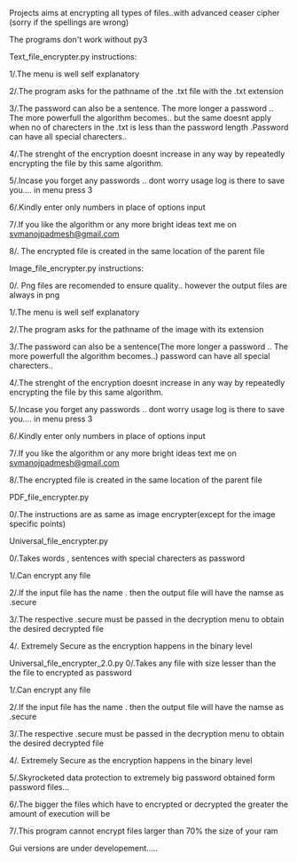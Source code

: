 Projects aims at encrypting all types of files..with advanced ceaser cipher (sorry if the spellings are wrong)

The programs don't work without py3

Text_file_encrypter.py instructions:

1/.The menu is well self explanatory

2/.The program asks for the pathname of the .txt file with the .txt extension

3/.The password can also be a sentence. The more longer a password .. The more powerfull the algorithm becomes.. but the same doesnt apply when no of charecters in the .txt is less than the password length .Password can have all special charecters..

4/.The strenght of the encryption doesnt increase in any way by repeatedly encrypting the file by this same algorithm.

5/.Incase you forget any passwords .. dont worry usage log is there to save you.... in menu press 3

6/.Kindly enter only numbers in place of options input

7/.If you like the algorithm or any more bright ideas text me on svmanojpadmesh@gmail.com

8/. The encrypted file is created in the same location of the parent file

Image_file_encrypter.py instructions:

0/. Png files are recomended to ensure quality.. however the output files are always in png

1/.The menu is well self explanatory

2/.The program asks for the pathname of the image with its extension

3/.The password can also be a sentence(The more longer a password .. The more powerfull the algorithm becomes..) password can have all special charecters..

4/.The strenght of the encryption doesnt increase in any way by repeatedly encrypting the file by this same algorithm.

5/.Incase you forget any passwords .. dont worry usage log is there to save you.... in menu press 3

6/.Kindly enter only numbers in place of options input

7/.If you like the algorithm or any more bright ideas text me on svmanojpadmesh@gmail.com

8/.The encrypted file is created in the same location of the parent file

PDF_file_encrypter.py

0/.The instructions are as same as image encrypter(except for the image specific points)

Universal_file_encrypter.py

0/.Takes words , sentences with special charecters as password

1/.Can encrypt any file

2/.If the input file has the name . then the output file will have the namse as .secure

3/.The respective .secure must be passed in the decryption menu to obtain the desired decrypted file

4/. Extremely Secure as the encryption happens in the binary level

Universal_file_encrypter_2.0.py 0/.Takes any file with size lesser than the the file to encrypted as password

1/.Can encrypt any file

2/.If the input file has the name . then the output file will have the namse as .secure

3/.The respective .secure must be passed in the decryption menu to obtain the desired decrypted file

4/. Extremely Secure as the encryption happens in the binary level

5/.Skyrocketed data protection to extremely big password obtained form password files...

6/.The bigger the files which have to encrypted or decrypted the greater the amount of execution will be

7/.This program cannot encrypt files larger than 70% the size of your ram

Gui versions are under developement.....
